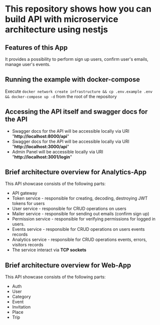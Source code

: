 # This repository shows how you can build API with microservice architecture using nestjs
## Features of this App
It provides a possibility to perform sign up users, confirm user's emails, manage user's events.
## Running the example with docker-compose
Execute `docker network create infrastructure && cp .env.example .env && docker-compose up -d` from the root of the repository
## Accessing the API itself and swagger docs for the API
- Swagger docs for the API will be accessible locally via URI "**http://localhost:8000/api**"
- Swagger docs for the API will be accessible locally via URI "**http://localhost:3000/api**"
- Admin Panel will be accessible locally via URI "**http://localhost:3001/login**"

## Brief architecture overview for Analytics-App
This API showcase consists of the following parts:
- API gateway
- Token service - responsible for creating, decoding, destroying JWT tokens for users
- User service - responsible for CRUD operations on users
- Mailer service - responsible for sending out emails (confirm sign up)
- Permission service - responsible for verifying permissions for logged in users.
- Events service - responsible for CRUD operations on users events records
- Analytics service - responsible for CRUD operations events, errors, visitors records
- The service interact via **TCP sockets**

## Brief architecture overview for Web-App
This API showcase consists of the following parts:
- Auth 
- User
- Category
- Event
- Invitation
- Place
- Trip